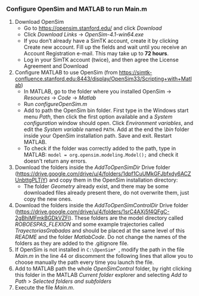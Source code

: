 ﻿### Configure OpenSim and MATLAB to run Main.m
1. Download OpenSim
    - Go to https://opensim.stanford.edu/ and click *Download*
    - Click *Download Links* -> *OpenSim-4.1-win64.exe*
    - If you don’t already have a SimTK account, create it by clicking Create new account. Fill up the fields and wait until you receive an Account Registration e-mail. This may take up to **72 hours**.
    -	Log in your SimTK account (twice), and then agree the License Agreement and Download
2. Configure MATLAB to use OpenSim (from https://simtk-confluence.stanford.edu:8443/display/OpenSim33/Scripting+with+Matlab)
    -	In MATLAB, go to the folder where you installed OpenSim -> *Resources* -> *Code* -> *Matlab*
    -	Run *configureOpenSim.m* 
    - Add to path the OpenSim bin folder. First type in the Windows start menu *Path*, then click the first option available and a *System configuration* window should open. Click *Environment variables*, and edit the *System variable* named ```PATH```. Add at the end the *\bin* folder inside your OpenSim installation path. Save and exit.  Restart MATLAB.
    - To check if the folder was correctly added to the path, type in MATLAB: ```model = org.opensim.modeling.Model();``` and check it doesn't return any errors.
3. Download the folders inside the *AddToOpenSimDir* Drive folder (https://drive.google.com/drive/u/4/folders/1dpf1CuUMkGFJbfxdy6ACZUnbttgPLTjY) and copy them in the OpenSim installation directory: 
   - The folder *Geometry* already exist, and there may be some downloaded files already present there, do not overwrite them, just copy the new ones.
4. Download the folders inside the *AddToOpenSimControlDir* Drive folder (https://drive.google.com/drive/u/4/folders/1srC4AXj5f4QFgC-2gBhiMFmkBGDkVZFl). These folders are the model directory called *ROBOESPAS_FLEXION* and some example trajectories called *TrayectoriasGrabadas* and should be placed at the same level of this *README* and the folder *MatlabCode*. Do not change the names of the folders as they are added to the .gitignore file.
5. If OpenSim is not installed in ```C:\OpenSim* ```, modify the path in the file *Main.m* in the line 44 or discomment the following lines that allow you to choose manually the path every time you launch the file.
6. Add to MATLAB path the whole *OpenSimControl* folder, by right clicking this folder in the MATLAB *Current folder* explorer and selecting *Add to Path* > *Selected folders and subfolders*
7. Execute the file *Main.m*.
